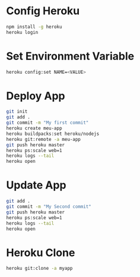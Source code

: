 # Config Heroku
```bash
npm install -g heroku
heroku login
```
# Set Environment Variable
```bash
heroku config:set NAME=<VALUE>
```

# Deploy App

```bash
git init
git add .
git commit -m "My first commit"
heroku create meu-app 
heroku buildpacks:set heroku/nodejs
heroku git:remote -a meu-app
git push heroku master
heroku ps:scale web=1
heroku logs --tail
heroku open
```
# Update App

```bash
git add .
git commit -m "My Second commit"
git push heroku master
heroku ps:scale web=1
heroku logs --tail
heroku open
```

# Heroku Clone
```bash
heroku git:clone -a myapp
```
